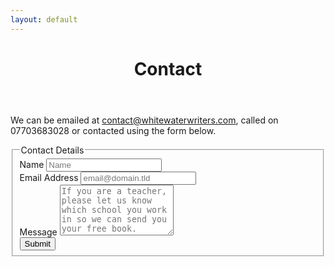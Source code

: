 ```yaml
---
layout: default
---
```

<header class="portfolio-header">
  <h1>Contact</h1>
</header>

<p>We can be emailed at <a href="mailto:admin@whitewaterwriters.com">contact@whitewaterwriters.com</a>, called on 07703683028 or contacted using the form below.</p>


<form id="fs-frm" name="simple-contact-form" accept-charset="utf-8" action="https://formspree.io/f/xgepgjbw" method="post">

<fieldset id="fs-frm-inputs">
<legend>Contact Details</legend>
<div>
  <label for="full-name">Name
  </label>
    <input type="text" name="name" id="full-name" placeholder="Name" required="">
</div>

<div>
  <label for="email-address">Email Address
  </label>
    <input type="email" name="_replyto" id="email-address" placeholder="email@domain.tld" required="">
</div>

<div>
  <label for="message">Message 
  </label> 
    <textarea rows="5" name="message" id="message" placeholder="If you are a teacher, please let us know which school you work in so we can send you your free book." required=""></textarea>
    <input type="hidden" name="_subject" id="email-subject" value="Contact Form Submission">
</div>
  <input type="submit" value="Submit">

</fieldset>
</form>

<!-- Event snippet for Go to Contact page. conversion page -->
<script>
  gtag('event', 'conversion', {'send_to': 'AW-475509944/YLa-CPSQvvkBELjp3uIB'});
</script>



